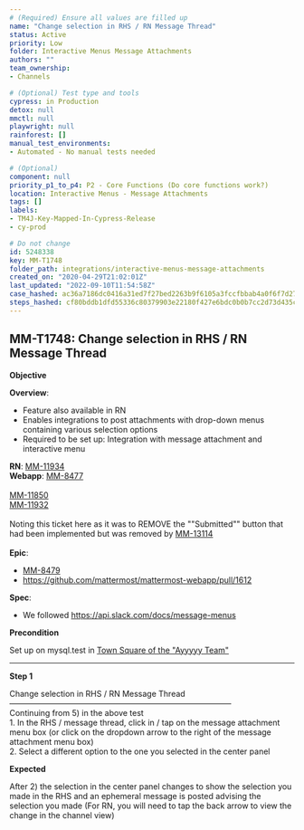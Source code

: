 ```yaml
---
# (Required) Ensure all values are filled up
name: "Change selection in RHS / RN Message Thread"
status: Active
priority: Low
folder: Interactive Menus Message Attachments
authors: ""
team_ownership: 
- Channels

# (Optional) Test type and tools
cypress: in Production
detox: null
mmctl: null
playwright: null
rainforest: []
manual_test_environments: 
- Automated - No manual tests needed

# (Optional)
component: null
priority_p1_to_p4: P2 - Core Functions (Do core functions work?)
location: Interactive Menus - Message Attachments
tags: []
labels: 
- TM4J-Key-Mapped-In-Cypress-Release
- cy-prod

# Do not change
id: 5248338
key: MM-T1748
folder_path: integrations/interactive-menus-message-attachments
created_on: "2020-04-29T21:02:01Z"
last_updated: "2022-09-10T11:54:58Z"
case_hashed: ac36a7186dc0416a31ed7f27bed2263b9f6105a3fccfbbab4a0f6f7d274d64b44f2a802ac2039b6a7809e290347a63c7
steps_hashed: cf80bddb1dfd55336c80379903e22180f427e6bdc0b0b7cc2d73d435c1b432d2324cf8b8e1d38193dcb23380a47e79b7
---
```


## MM-T1748: Change selection in RHS / RN Message Thread

**Objective**

**Overview**:

- Feature also available in RN
- Enables integrations to post attachments with drop-down menus containing various selection options
- Required to be set up: Integration with message attachment and interactive menu

**RN**: [MM-11934](https://mattermost.atlassian.net/browse/MM-11934)\
**Webapp**: [MM-8477](https://mattermost.atlassian.net/browse/MM-8477)\
\
[MM-11850](https://mattermost.atlassian.net/browse/MM-11850)\
[MM-11932](https://mattermost.atlassian.net/browse/MM-11932)\
\
Noting this ticket here as it was to REMOVE the ""Submitted"" button that had been implemented but was removed by [MM-13114](https://mattermost.atlassian.net/browse/MM-13114)\
\
**Epic**:

- [MM-8479](https://mattermost.atlassian.net/browse/MM-8479)
- <https://github.com/mattermost/mattermost-webapp/pull/1612>

**Spec**:

- We followed <https://api.slack.com/docs/message-menus>

**Precondition**

Set up on mysql.test in [Town Square of the "Ayyyyy Team"](https://mysql.test.mattermost.com/a-team/channels/town-square)

---

**Step 1**

Change selection in RHS / RN Message Thread\
————————————————————————————\
Continuing from 5) in the above test\
1\. In the RHS / message thread, click in / tap on the message attachment menu box (or click on the dropdown arrow to the right of the message attachment menu box)\
2\. Select a different option to the one you selected in the center panel

**Expected**

After 2) the selection in the center panel changes to show the selection you made in the RHS and an ephemeral message is posted advising the selection you made (For RN, you will need to tap the back arrow to view the change in the channel view)
